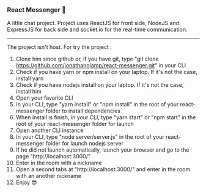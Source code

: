### React Messenger 💬

A little chat project.
Project uses ReactJS for front side, NodeJS and ExpressJS for back side and socket.io for the real-time communication.

---

The project isn't host. For try the project :
1. Clone him since github or, if you have git, type "git clone https://github.com/jonathangiamp/react-messenger.git" in your CLI
2. Check if you have yarn or npm install on your laptop. If it's not the case, install yarn
3. Check if you have nodejs install on your laptop. If it's not the case, install him
4. Open your favorite CLI
5. In your CLI, type "yarn install" or "npm install" in the root of your react-messenger folder to install dependencies
6. When install is finish, in your CLI, type "yarn start" or "npm start" in the root of your react-messenger folder for launch 
7. Open another CLI instance
8. In your CLI, type "node server/server.js" in the root of your react-messenger folder for launch nodejs server
9. If he did not launch automatically, launch your browser and go to the page "http://localhost:3000/"
10. Enter in the room with a nickname
11. Open a second tabs at "http://localhost:3000/" and enter in the room with an another nickname
12. Enjoy 😎